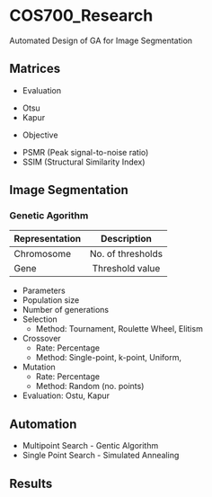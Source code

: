 # COS700_Research
Automated Design of GA for Image Segmentation
## Matrices
 * Evaluation
- Otsu
- Kapur

 * Objective
- PSMR (Peak signal-to-noise ratio)
- SSIM (Structural Similarity Index)

## Image Segmentation
### Genetic Agorithm

| Representation    | Description |
| ------------------|:-------:|
| Chromosome        |   No. of thresholds    |
| Gene              |   Threshold value   |


  * Parameters
* Population size
* Number of generations
* Selection 
     * Method: Tournament, Roulette Wheel, Elitism
* Crossover
     * Rate: Percentage
     * Method: Single-point, k-point, Uniform,
* Mutation
     * Rate: Percentage
     * Method: Random (no. points)
* Evaluation: Ostu, Kapur

## Automation
 - Multipoint Search - Gentic Algorithm
 - Single Point Search - Simulated Annealing

## Results
